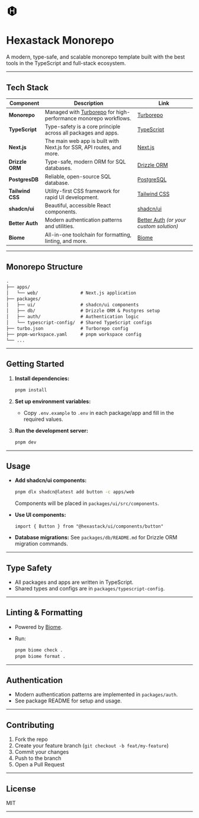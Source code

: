 # <img src="./logo.png" alt="Hexastack Logo" width="32" height="32">

# Hexastack Monorepo

A modern, type-safe, and scalable monorepo template built with the best tools in the TypeScript and full-stack ecosystem.

---

## Tech Stack

| Component         | Description                                                                                  | Link                                                                                  |
|-------------------|----------------------------------------------------------------------------------------------|---------------------------------------------------------------------------------------|
| **Monorepo**      | Managed with [Turborepo](https://turbo.build/repo) for high-performance monorepo workflows.  | [Turborepo](https://turbo.build/repo)                                                 |
| **TypeScript**    | Type-safety is a core principle across all packages and apps.                                | [TypeScript](https://www.typescriptlang.org/)                                         |
| **Next.js**       | The main web app is built with Next.js for SSR, API routes, and more.                        | [Next.js](https://nextjs.org/)                                                        |
| **Drizzle ORM**   | Type-safe, modern ORM for SQL databases.                                                     | [Drizzle ORM](https://orm.drizzle.team/)                                              |
| **PostgresDB**    | Reliable, open-source SQL database.                                                          | [PostgreSQL](https://www.postgresql.org/)                                             |
| **Tailwind CSS**  | Utility-first CSS framework for rapid UI development.                                        | [Tailwind CSS](https://tailwindcss.com/)                                              |
| **shadcn/ui**     | Beautiful, accessible React components.                                                      | [shadcn/ui](https://ui.shadcn.com/)                                                   |
| **Better Auth**   | Modern authentication patterns and utilities.                                                | [Better Auth](https://github.com/nextauthjs/next-auth) *(or your custom solution)*    |
| **Biome**         | All-in-one toolchain for formatting, linting, and more.                                      | [Biome](https://biomejs.dev/)                                                         |

---

## Monorepo Structure

```
.
├── apps/
│   └── web/                # Next.js application
├── packages/
│   ├── ui/                 # shadcn/ui components
│   ├── db/                 # Drizzle ORM & Postgres setup
│   ├── auth/               # Authentication logic
│   └── typescript-config/  # Shared TypeScript configs
├── turbo.json              # Turborepo config
├── pnpm-workspace.yaml     # pnpm workspace config
└── ...
```

---

## Getting Started

1. **Install dependencies:**

   ```bash
   pnpm install
   ```

2. **Set up environment variables:**
   - Copy `.env.example` to `.env` in each package/app and fill in the required values.

3. **Run the development server:**

   ```bash
   pnpm dev
   ```

---

## Usage

- **Add shadcn/ui components:**

  ```bash
  pnpm dlx shadcn@latest add button -c apps/web
  ```

  Components will be placed in `packages/ui/src/components`.

- **Use UI components:**

  ```tsx
  import { Button } from "@hexastack/ui/components/button"
  ```

- **Database migrations:**
  See `packages/db/README.md` for Drizzle ORM migration commands.

---

## Type Safety

- All packages and apps are written in TypeScript.
- Shared types and configs are in `packages/typescript-config`.

---

## Linting & Formatting

- Powered by [Biome](https://biomejs.dev/).
- Run:

  ```bash
  pnpm biome check .
  pnpm biome format .
  ```

---

## Authentication

- Modern authentication patterns are implemented in `packages/auth`.
- See package README for setup and usage.

---

## Contributing

1. Fork the repo
2. Create your feature branch (`git checkout -b feat/my-feature`)
3. Commit your changes
4. Push to the branch
5. Open a Pull Request

---

## License

MIT

---
